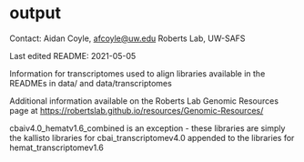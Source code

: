 # output

Contact: Aidan Coyle, afcoyle@uw.edu
Roberts Lab, UW-SAFS

Last edited README: 2021-05-05

Information for transcriptomes used to align libraries available in the READMEs in data/ and data/transcriptomes

Additional information available on the Roberts Lab Genomic Resources page at https://robertslab.github.io/resources/Genomic-Resources/

cbaiv4.0_hematv1.6_combined is an exception - these libraries are simply the kallisto libraries for cbai_transcriptomev4.0 appended to the libraries for hemat_transcriptomev1.6